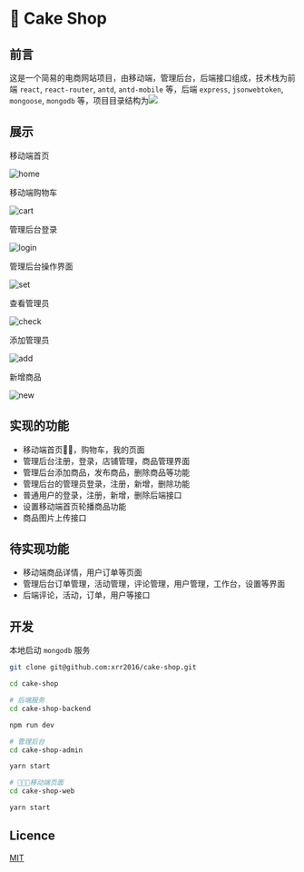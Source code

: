 # 🍰 Cake Shop

## 前言

这是一个简易的电商网站项目，由移动端，管理后台，后端接口组成，技术栈为前端 `react`, `react-router`, `antd`, `antd-mobile` 等，后端 `express`, `jsonwebtoken`, `mongoose`, `mongodb` 等，项目目录结构为![](./screen-shots/project.png)

## 展示

移动端首页

![home](./screen-shots/home.png)

移动端购物车

![cart](./screen-shots/cart.gif)

管理后台登录

![login](./screen-shots/login.png)

管理后台操作界面

![set](./screen-shots/set.png)

查看管理员

![check](./screen-shots/check_manager.png)

添加管理员

![add](./screen-shots/add_manager.gif)

新增商品

![new](./screen-shots/new_product.png)

## 实现的功能

- 移动端首页，购物车，我的页面
- 管理后台注册，登录，店铺管理，商品管理界面
- 管理后台添加商品，发布商品，删除商品等功能
- 管理后台的管理员登录，注册，新增，删除功能
- 普通用户的登录，注册，新增，删除后端接口
- 设置移动端首页轮播商品功能
- 商品图片上传接口

## 待实现功能

- 移动端商品详情，用户订单等页面
- 管理后台订单管理，活动管理，评论管理，用户管理，工作台，设置等界面
- 后端评论，活动，订单，用户等接口

## 开发

本地启动 `mongodb` 服务

```sh
git clone git@github.com:xrr2016/cake-shop.git

cd cake-shop

# 后端服务
cd cake-shop-backend

npm run dev

# 管理后台
cd cake-shop-admin

yarn start

# 移动端页面
cd cake-shop-web

yarn start
```

## Licence

[MIT](./License)
